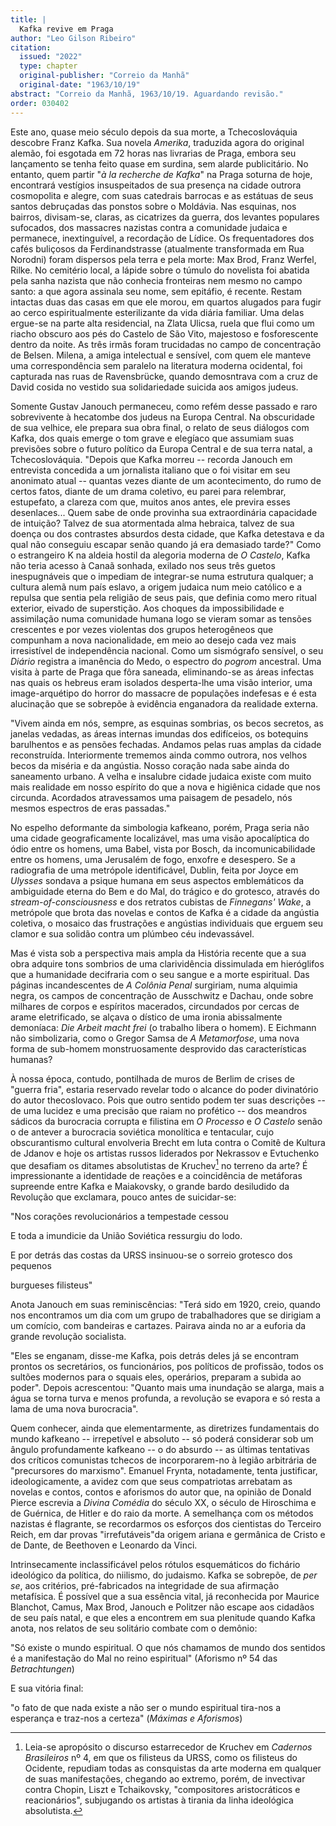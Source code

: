 ```yaml
---
title: |
  Kafka revive em Praga
author: "Leo Gilson Ribeiro"
citation:
  issued: "2022"
  type: chapter
  original-publisher: "Correio da Manhã"
  original-date: "1963/10/19"
abstract: "Correio da Manhã, 1963/10/19. Aguardando revisão."
order: 030402
---
```


Este ano, quase meio século depois da sua morte, a Tchecoslováquia descobre Franz Kafka. Sua novela *Amerika*, traduzida agora do original alemão, foi esgotada em 72 horas nas livrarias de Praga, embora seu lançamento se tenha feito quase em surdina, sem alarde publicitário. No entanto, quem partir "*à la recherche de Kafka*" na Praga soturna de hoje, encontrará vestígios insuspeitados de sua presença na cidade outrora cosmopolita e alegre, com suas catedrais barrocas e as estátuas de seus santos debruçadas das ponstos sobre o Moldávia. Nas esquinas, nos bairros, divisam-se, claras, as cicatrizes da guerra, dos levantes populares sufocados, dos massacres nazistas contra a comunidade judaica e permanece, inextinguível, a recordação de Lídice. Os frequentadores dos cafés buliçosos da Ferdinandstrasse (atualmente transformada em Rua Norodni) foram dispersos pela terra e pela morte: Max Brod, Franz Werfel, Rilke. No cemitério local, a lápide sobre o túmulo do novelista foi abatida pela sanha nazista que não conhecia fronteiras nem mesmo no campo santo: a que agora assinala seu nome, sem epitáfio, é recente. Restam intactas duas das casas em que ele morou, em quartos alugados para fugir ao cerco espiritualmente esterilizante da vida diária familiar. Uma delas ergue-se na parte alta residencial, na Zlata Ulicsa, ruela que flui como um riacho obscuro aos pés do Castelo de São Vito, majestoso e fosforescente dentro da noite. As três irmãs foram trucidadas no campo de concentração de Belsen. Milena, a amiga intelectual e sensível, com quem ele manteve uma correspondência sem paralelo na literatura moderna ocidental, foi capturada nas ruas de Ravensbrücke, quando demosntrava com a cruz de David cosida no vestido sua solidariedade suicida aos amigos judeus.

Somente Gustav Janouch permaneceu, como refém desse passado e raro sobrevivente à hecatombe dos judeus na Europa Central. Na obscuridade de sua velhice, ele prepara sua obra final, o relato de seus diálogos com Kafka, dos quais emerge o tom grave e elegíaco que assumiam suas previsões sobre o futuro político da Europa Central e de sua terra natal, a Tchecoslováquia. "Depois que Kafka morreu -- recorda Janouch em entrevista concedida a um jornalista italiano que o foi visitar em seu anonimato atual -- quantas vezes diante de um acontecimento, do rumo de certos fatos, diante de um drama coletivo, eu parei para relembrar, estupefato, a clareza com que, muitos anos antes, ele previra esses desenlaces... Quem sabe de onde provinha sua extraordinária capacidade de intuição? Talvez de sua atormentada alma hebraica, talvez de sua doença ou dos contrastes absurdos desta cidade, que Kafka detestava e da qual não conseguiu escapar senão quando já era demasiado tarde?" Como o estrangeiro K na aldeia hostil da alegoria moderna de *O Castelo*, Kafka não teria acesso à Canaã sonhada, exilado nos seus três guetos inespugnáveis que o impediam de integrar-se numa estrutura qualquer; a cultura alemã num país eslavo, a origem judaica num meio católico e a repulsa que sentia pela religião de seus pais, que definia como mero ritual exterior, eivado de superstição. Aos choques da impossibilidade e assimilação numa comunidade humana logo se vieram somar as tensões crescentes e por vezes violentas dos grupos heterogêneos que compunham a nova nacionalidade, em meio ao desejo cada vez mais irresistível de independência nacional. Como um sismógrafo sensível, o seu *Diário* registra a imanência do Medo, o espectro do *pogrom* ancestral. Uma visita à parte de Praga que fôra saneada, eliminando-se as áreas infectas nas quais os hebreus eram isolados desperta-lhe uma visão interior, uma image-arquétipo do horror do massacre de populações indefesas e é esta alucinação que se sobrepõe à evidência enganadora da realidade externa.

"Vivem ainda em nós, sempre, as esquinas sombrias, os becos secretos, as janelas vedadas, as áreas internas imundas dos edifíceios, os botequins barulhentos e as pensões fechadas. Andamos pelas ruas amplas da cidade reconstruída. Interiormente trememos ainda commo outrora, nos velhos becos da miséria e da angústia. Nosso coração nada sabe ainda do saneamento urbano. A velha e insalubre cidade judaica existe com muito mais realidade em nosso espírito do que a nova e higiênica cidade que nos circunda. Acordados atravessamos uma paisagem de pesadelo, nós mesmos espectros de eras passadas."

No espelho deformante da simbologia kafkeano, porém, Praga seria não uma cidade geograficamente localizável, mas uma visão apocalíptica do ódio entre os homens, uma Babel, vista por Bosch, da incomunicabilidade entre os homens, uma Jerusalém de fogo, enxofre e desespero. Se a radiografia de uma metrópole identificável, Dublin, feita por Joyce em *Ulysses* sondava a psique humana em seus aspectos emblemáticos da ambiguidade eterna do Bem e do Mal, do trágico e do grotesco, através do *stream-of-consciousness* e dos retratos cubistas de *Finnegans' Wake*, a metrópole que brota das novelas e contos de Kafka é a cidade da angústia coletiva, o mosaico das frustrações e angústias individuais que erguem seu clamor e sua solidão contra um plúmbeo céu indevassável.

Mas é vista sob a perspectiva mais ampla da História recente que a sua obra adquire tons sombrios de uma clarividência dissimulada em hieróglifos que a humanidade decifraria com o seu sangue e a morte espiritual. Das páginas incandescentes de *A Colônia Penal* surgiriam, numa alquimia negra, os campos de concentração de Ausschwitz e Dachau, onde sobre milhares de corpos e espíritos macerados, circundados por cercas de arame eletrificado, se alçava o dístico de uma ironia abissalmente demoníaca: *Die Arbeit macht frei* (o trabalho libera o homem). E Eichmann não simbolizaria, como o Gregor Samsa de *A Metamorfose*, uma nova forma de sub-homem monstruosamente desprovido das características humanas?

À nossa época, contudo, pontilhada de muros de Berlim de crises de "guerra fria", estaria reservado revelar todo o alcance do poder divinatório do autor thecoslovaco. Pois que outro sentido podem ter suas descrições -- de uma lucidez e uma precisão que raiam no profético -- dos meandros sádicos da burocracia corrupta e filistina em *O Processo* e *O Castelo* senão o de antever a burocracia soviética monolítica e tentacular, cujo obscurantismo cultural envolveria Brecht em luta contra o Comitê de Kultura de Jdanov e hoje os artistas russos liderados por Nekrassov e Evtuchenko que desafiam os ditames absolutistas de Kruchev[^1] no terreno da arte? É impressionante a identidade de reações e a coincidência de metáforas supreende entre Kafka e Maiakovsky, o grande bardo desiludido da Revolução que exclamara, pouco antes de suicidar-se:

"Nos corações revolucionários a tempestade cessou

E toda a imundicie da União Soviética ressurgiu do lodo.

E por detrás das costas da URSS insinuou-se o sorreio grotesco dos pequenos

burgueses filisteus"

Anota Janouch em suas reminiscências: "Terá sido em 1920, creio, quando nos encontramos um dia com um grupo de trabalhadores que se dirigiam a um comício, com bandeiras e cartazes. Pairava ainda no ar a euforia da grande revolução socialista.

"Eles se enganam, disse-me Kafka, pois detrás deles já se encontram prontos os secretários, os funcionários, pos políticos de profissão, todos os sultões modernos para o squais eles, operários, preparam a subida ao poder". Depois acrescentou: "Quanto mais uma inundação se alarga, mais a água se torna turva e menos profunda, a revolução se evapora e só resta a lama de uma nova burocracia".

Quem conhecer, ainda que elementarmente, as diretrizes fundamentais do mundo kafkeano -- irrepetível e absoluto -- só poderá considerar sob um ângulo profundamente kafkeano -- o do absurdo -- as últimas tentativas dos críticos comunistas tchecos de incorporarem-no à legião arbitrária de "precursores do marxismo". Emanuel Frynta, notadamente, tenta justificar, ideologicamente, a avidez com que seus compatriotas arrebatam as novelas e contos, contos e aforismos do autor que, na opinião de Donald Pierce escrevia a *Divina Comédia* do século XX, o século de Hiroschima e de Guérnica, de Hitler e do raio da morte. A semelhança com os métodos nazistas é flagrante, se recordarmos os esforços dos cientistas do Terceiro Reich, em dar provas "irrefutáveis"da origem ariana e germânica de Cristo e de Dante, de Beethoven e Leonardo da Vinci.

Intrinsecamente inclassificável pelos rótulos esquemáticos do fichário ideológico da política, do niilismo, do judaismo. Kafka se sobrepõe, de *per se*, aos critérios, pré-fabricados na integridade de sua afirmação metafísica. É possível que a sua essência vital, já reconhecida por Maurice Blanchot, Camus, Max Brod, Janouch e Politzer não escape aos cidadãos de seu país natal, e que eles a encontrem em sua plenitude quando Kafka anota, nos relatos de seu solitário combate com o demônio:

"Só existe o mundo espiritual. O que nós chamamos de mundo dos sentidos é a manifestação do Mal no reino espiritual" (Aforismo nº 54 das *Betrachtungen*)

E sua vitória final:

"o fato de que nada existe a não ser o mundo espiritual tira-nos a esperança e traz-nos a certeza" (*Máximas e Aforismos*)


[^1]: Leia-se apropósito o discurso estarrecedor de Kruchev em *Cadernos Brasileiros* nº 4, em que os filisteus da URSS, como os filisteus do Ocidente, repudiam todas as consquistas da arte moderna em qualquer de suas manifestações, chegando ao extremo, porém, de invectivar contra Chopin, Liszt e Tchaikovsky, "compositores aristocráticos e reacionários", subjugando os artistas à tirania da linha ideológica absolutista.